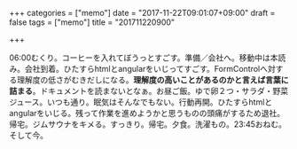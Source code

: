 +++
categories = ["memo"]
date = "2017-11-22T09:01:07+09:00"
draft = false
tags = ["memo"]
title = "201711220900"

+++

06:00むくり。コーヒーを入れてぼうっとすごす。準備／会社へ。移動中は本読み。会社到着。ひたすらhtmlとangularをいじってすごす。FormControlへ対する理解度の低さがむきだしになる。**理解度の高いことがあるのかと言えば言葉に詰まる**。ドキュメントを読まないとなぁ。お昼ご飯。ゆで卵２つ・サラダ・野菜ジュース。いつも通り。眠気はそんなでもない。行動再開。ひたすらhtmlとangularをいじる。残って作業を進めようかと思うものの頭痛がするため退社。帰宅。ジムサウナをキメる。すっきり。帰宅。夕食。洗濯もの。23:45おねむ。そして今。
